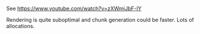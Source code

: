See https://www.youtube.com/watch?v=zXWmjJbF-lY

Rendering is quite suboptimal and chunk generation could be faster. Lots of allocations.

